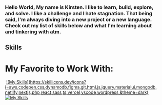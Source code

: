 ### Hello World, My name is Kirsten. I like to learn, build, explore, and solve. I like a challenge and I hate stagnation. That being said, I'm always diving into a new project or a new language. Check out my list of skills below and what I'm learning about and tinkering with atm. 


## Skills
# My Favorite to Work With:
​
[![My Skills](https://skillicons.dev/icons?i=aws,codepen,css,dynamodb,figma,git,html,js,jquery,materialui,mongodb,netlify,nextjs,php,react,sass,ts,vercel,vscode,wordpress &theme=dark)](https://skillicons.dev)  
[![My Skills](https://skillicons.dev/icons?i=php,nodejs,react,graphql,stackoverflow&theme=dark)](https://skillicons.dev)
​

<!--
## Learning
![Unity](https://img.shields.io/badge/unity-%23000000.svg?style=for-the-badge&logo=unity&logoColor=white)
​
<details>
  <summary>GitHub Stats ⚡</summary>
  
  ###
  ![GitHub stats](https://github-readme-stats.vercel.app/api?username=Christian-Garrison&count_private=true&theme=dracula)
</details>
​


**KirstenDarling/KirstenDarling** is a ✨ _special_ ✨ repository because its `README.md` (this file) appears on your GitHub profile.

Here are some ideas to get you started:

- 🔭 I’m currently working on ...
- 🌱 I’m currently learning ...
- 👯 I’m looking to collaborate on ...
- 🤔 I’m looking for help with ...
- 💬 Ask me about ...
- 📫 How to reach me: ...
- 😄 Pronouns: ...
- ⚡ Fun fact: ...
-->
